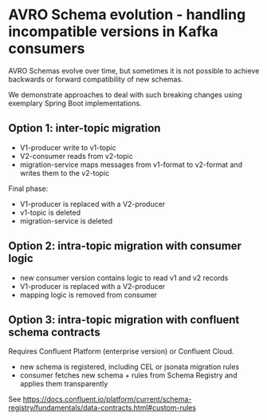 # AVRO Schema evolution - handling incompatible versions in Kafka consumers

AVRO Schemas evolve over time, but sometimes it is not possible to achieve backwards or forward compatibility of new schemas.

We demonstrate approaches to deal with such breaking changes using exemplary Spring Boot implementations.


## Option 1: inter-topic migration

* V1-producer write to v1-topic
* V2-consumer reads from v2-topic
* migration-service maps messages from v1-format to v2-format and writes them to the v2-topic

Final phase:
* V1-producer is replaced with a V2-producer
* v1-topic is deleted
* migration-service is deleted

## Option 2: intra-topic migration with consumer logic

* new consumer version contains logic to read v1 and v2 records
* V1-producer is replaced with a V2-producer
* mapping logic is removed from consumer

## Option 3: intra-topic migration with confluent schema contracts

Requires Confluent Platform (enterprise version) or Confluent Cloud.

* new schema is registered, including CEL or jsonata migration rules
* consumer fetches new schema + rules from Schema Registry and applies them transparently

See https://docs.confluent.io/platform/current/schema-registry/fundamentals/data-contracts.html#custom-rules
